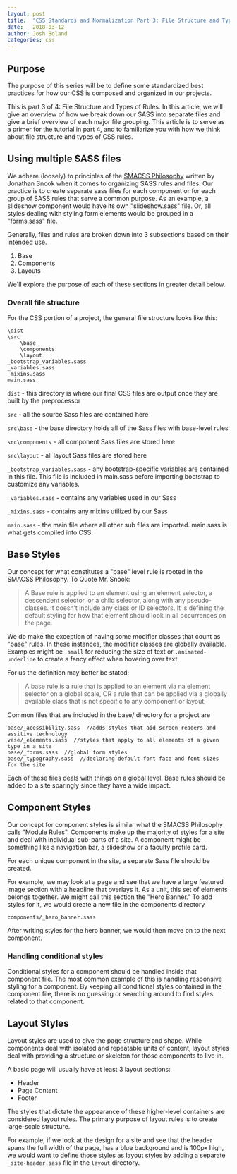 ```yaml
---
layout: post
title:  "CSS Standards and Normalization Part 3: File Structure and Types of Rules"
date:   2018-03-12
author: Josh Boland
categories: css
---
```


## Purpose
The purpose of this series will be to define some standardized best practices for how our CSS is composed and organized in our projects.

This is part 3 of 4: File Structure and Types of Rules.
In this article, we will give an overview of how we break down our SASS into separate files and give a brief overview of each major file grouping.
This article is to serve as a primer for the tutorial in part 4, and to familiarize you with how we think about file structure and types of CSS rules.  

## Using multiple SASS files
We adhere (loosely) to principles of the [SMACSS Philosophy](https://smacss.com/) written by Jonathan Snook when it comes to organizing SASS rules and files.
Our practice is to create separate sass files for each component or for each group of SASS rules that serve a common purpose.
As an example, a slideshow component would have its own "slideshow.sass" file. 
Or, all styles dealing with styling form elements would be grouped in a "forms.sass" file.   

Generally, files and rules are broken down into 3 subsections based on their intended use. 
1. Base
2. Components
3. Layouts

We'll explore the purpose of each of these sections in greater detail below.

### Overall file structure
For the CSS portion of a project, the general file structure looks like this:

```
\dist
\src
    \base
    \components
    \layout
_bootstrap_variables.sass
_variables.sass
_mixins.sass
main.sass
```
`dist` - this directory is where our final CSS files are output once they are built by the preprocessor

`src` - all the source Sass files are contained here

`src\base` - the base directory holds all of the Sass files with base-level rules

`src\components` - all component Sass files are stored here

`src\layout` - all layout Sass files are stored here

`_bootstrap_variables.sass` - any bootstrap-specific variables are contained in this file. 
This file is included in main.sass before importing bootstrap to customize any variables.
 
`_variables.sass` - contains any variables used in our Sass

`_mixins.sass` - contains any mixins utilized by our Sass

`main.sass` - the main file where all other sub files are imported. main.sass is what gets compiled into CSS.

 
## Base Styles
Our concept for what constitutes a "base" level rule is rooted in the SMACSS Philosophy.
To Quote Mr. Snook:

> A Base rule is applied to an element using an element selector, 
a descendent selector, or a child selector, along with any pseudo-classes. 
It doesn’t include any class or ID selectors. 
It is defining the default styling for how that element should look in all occurrences on the page.

We do make the exception of having some modifier classes that count as "base" rules. In these instances,
the modifier classes are globally available. Examples might be `.small` for reducing the size of text
or `.animated-underline` to create a fancy effect when hovering over text.

For us the definition may better be stated:
> A base rule is a rule that is applied to an element via na element selector on a global scale, 
OR a rule that can be applied via a globally available class that is not specific to any component or layout.

Common files that are included in the base/ directory for a project are
```
base/_acessibility.sass  //adds styles that aid screen readers and assitive technology
vase/_elements.sass  //styles that apply to all elements of a given type in a site
base/_forms.sass  //global form styles
base/_typography.sass  //declaring default font face and font sizes for the site
```

Each of these files deals with things on a global level. 
Base rules should be added to a site sparingly since they have a wide impact.

## Component Styles
Our concept for component styles is similar what the SMACSS Philosophy calls "Module Rules". 
Components make up the majority of styles for a site and deal with individual sub-parts of a site.
A component might be something like a navigation bar, a slideshow or a faculty profile card.

For each unique component in the site, a separate Sass file should be created. 
  
For example, we may look at a page and see that we have a large featured image section with a headline that overlays it.
As a unit, this set of elements belongs together. We might call this section the "Hero Banner." 
To add styles for it, we would create a new file in the components directory

```
components/_hero_banner.sass
```

After writing styles for the hero banner, we would then move on to the next component.

### Handling conditional styles
Conditional styles for a component should be handled inside that component file.
The most common example of this is handling responsive styling for a component.
By keeping all conditional styles contained in the component file, there is no guessing or searching around to find styles related to that component.

## Layout Styles
Layout styles are used to give the page structure and shape. While components deal with isolated and repeatable units of content,
layout styles deal with providing a structure or skeleton for those components to live in. 

A basic page will usually have at least 3 layout sections:
- Header
- Page Content
- Footer

The styles that dictate the appearance of these higher-level containers are considered layout rules.
The primary purpose of layout rules is to create large-scale structure.

For example, if we look at the design for a site and see that the header spans the full width of the page, has a blue background and is 100px high,
we would want to define those styles as layout styles by adding a separate `_site-header.sass` file in the `layout` directory.